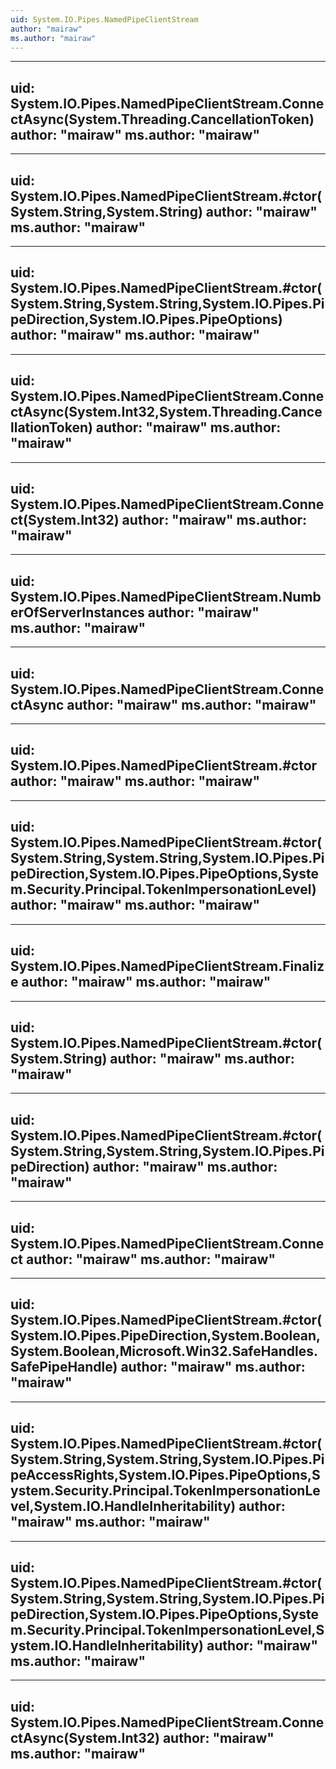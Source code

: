 ```yaml
---
uid: System.IO.Pipes.NamedPipeClientStream
author: "mairaw"
ms.author: "mairaw"
---
```


---
uid: System.IO.Pipes.NamedPipeClientStream.ConnectAsync(System.Threading.CancellationToken)
author: "mairaw"
ms.author: "mairaw"
---

---
uid: System.IO.Pipes.NamedPipeClientStream.#ctor(System.String,System.String)
author: "mairaw"
ms.author: "mairaw"
---

---
uid: System.IO.Pipes.NamedPipeClientStream.#ctor(System.String,System.String,System.IO.Pipes.PipeDirection,System.IO.Pipes.PipeOptions)
author: "mairaw"
ms.author: "mairaw"
---

---
uid: System.IO.Pipes.NamedPipeClientStream.ConnectAsync(System.Int32,System.Threading.CancellationToken)
author: "mairaw"
ms.author: "mairaw"
---

---
uid: System.IO.Pipes.NamedPipeClientStream.Connect(System.Int32)
author: "mairaw"
ms.author: "mairaw"
---

---
uid: System.IO.Pipes.NamedPipeClientStream.NumberOfServerInstances
author: "mairaw"
ms.author: "mairaw"
---

---
uid: System.IO.Pipes.NamedPipeClientStream.ConnectAsync
author: "mairaw"
ms.author: "mairaw"
---

---
uid: System.IO.Pipes.NamedPipeClientStream.#ctor
author: "mairaw"
ms.author: "mairaw"
---

---
uid: System.IO.Pipes.NamedPipeClientStream.#ctor(System.String,System.String,System.IO.Pipes.PipeDirection,System.IO.Pipes.PipeOptions,System.Security.Principal.TokenImpersonationLevel)
author: "mairaw"
ms.author: "mairaw"
---

---
uid: System.IO.Pipes.NamedPipeClientStream.Finalize
author: "mairaw"
ms.author: "mairaw"
---

---
uid: System.IO.Pipes.NamedPipeClientStream.#ctor(System.String)
author: "mairaw"
ms.author: "mairaw"
---

---
uid: System.IO.Pipes.NamedPipeClientStream.#ctor(System.String,System.String,System.IO.Pipes.PipeDirection)
author: "mairaw"
ms.author: "mairaw"
---

---
uid: System.IO.Pipes.NamedPipeClientStream.Connect
author: "mairaw"
ms.author: "mairaw"
---

---
uid: System.IO.Pipes.NamedPipeClientStream.#ctor(System.IO.Pipes.PipeDirection,System.Boolean,System.Boolean,Microsoft.Win32.SafeHandles.SafePipeHandle)
author: "mairaw"
ms.author: "mairaw"
---

---
uid: System.IO.Pipes.NamedPipeClientStream.#ctor(System.String,System.String,System.IO.Pipes.PipeAccessRights,System.IO.Pipes.PipeOptions,System.Security.Principal.TokenImpersonationLevel,System.IO.HandleInheritability)
author: "mairaw"
ms.author: "mairaw"
---

---
uid: System.IO.Pipes.NamedPipeClientStream.#ctor(System.String,System.String,System.IO.Pipes.PipeDirection,System.IO.Pipes.PipeOptions,System.Security.Principal.TokenImpersonationLevel,System.IO.HandleInheritability)
author: "mairaw"
ms.author: "mairaw"
---

---
uid: System.IO.Pipes.NamedPipeClientStream.ConnectAsync(System.Int32)
author: "mairaw"
ms.author: "mairaw"
---
